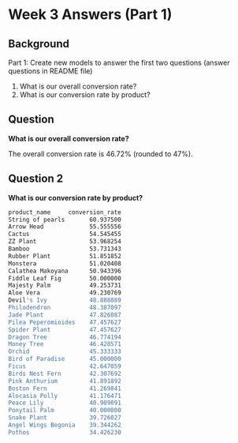# Week 3 Answers (Part 1)

## Background

Part 1: Create new models to answer the first two questions (answer questions in README file)

1. What is our overall conversion rate?
2. What is our conversion rate by product?

## Question

**What is our overall conversion rate?**

The overall conversion rate is 46.72% (rounded to 47%).

## Question 2

**What is our conversion rate by product?**

```bash
product_name     conversion_rate
String of pearls       60.937500
Arrow Head             55.555556
Cactus                 54.545455
ZZ Plant               53.968254
Bamboo                 53.731343
Rubber Plant           51.851852
Monstera               51.020408
Calathea Makoyana      50.943396
Fiddle Leaf Fig        50.000000
Majesty Palm           49.253731
Aloe Vera              49.230769
Devil's Ivy            48.888889
Philodendron           48.387097
Jade Plant             47.826087
Pilea Peperomioides    47.457627
Spider Plant           47.457627
Dragon Tree            46.774194
Money Tree             46.428571
Orchid                 45.333333
Bird of Paradise       45.000000
Ficus                  42.647059
Birds Nest Fern        42.307692
Pink Anthurium         41.891892
Boston Fern            41.269841
Alocasia Polly         41.176471
Peace Lily             40.909091
Ponytail Palm          40.000000
Snake Plant            39.726027
Angel Wings Begonia    39.344262
Pothos                 34.426230
```
